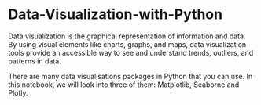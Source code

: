 # Data-Visualization-with-Python


Data visualization is the graphical representation of information and data. By using visual elements like charts, graphs, and maps, data visualization tools provide an accessible way to see and understand trends, outliers, and patterns in data.

There are many data visualisations packages in Python that you can use. In this notebook, we will look into three of them: Matplotlib, Seaborne and Plotly.
